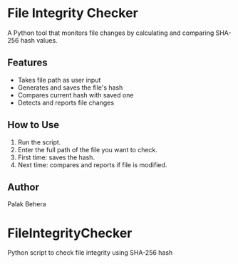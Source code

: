 

# File Integrity Checker

A Python tool that monitors file changes by calculating and comparing SHA-256 hash values.

## Features
- Takes file path as user input
- Generates and saves the file's hash
- Compares current hash with saved one
- Detects and reports file changes

## How to Use
1. Run the script.
2. Enter the full path of the file you want to check.
3. First time: saves the hash.
4. Next time: compares and reports if file is modified.

## Author
Palak Behera

# FileIntegrityChecker
Python script to check file integrity using SHA-256 hash

